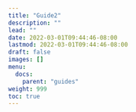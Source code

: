 ```yaml
---
title: "Guide2"
description: ""
lead: ""
date: 2022-03-01T09:44:46-08:00
lastmod: 2022-03-01T09:44:46-08:00
draft: false
images: []
menu:
  docs:
    parent: "guides"
weight: 999
toc: true
---
```

